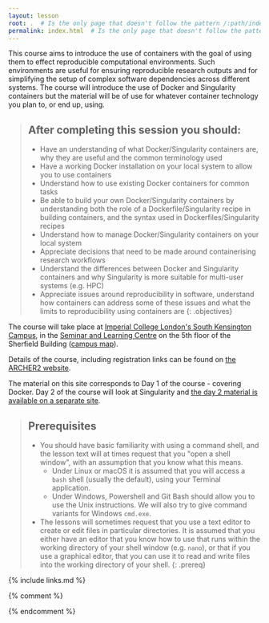 ```yaml
---
layout: lesson
root: .  # Is the only page that doesn't follow the pattern /:path/index.html
permalink: index.html  # Is the only page that doesn't follow the pattern /:path/index.html
---
```

This course aims to introduce the use of containers with the goal of using them to effect reproducible computational environments. Such environments are useful for ensuring reproducible research outputs and for simplifying the setup of complex software dependencies across different systems. The course will introduce the use of Docker and Singularity containers but the material will be of use for whatever container technology you plan to, or end up, using.

> ## After completing this session you should:
> - Have an understanding of what Docker/Singularity containers are, why they are useful and the common terminology used
> - Have a working Docker installation on your local system to allow you to use containers
> - Understand how to use existing Docker containers for common tasks
> - Be able to build your own Docker/Singularity containers by understanding both the role of a Dockerfile/Singularity recipe in building containers, and the syntax used in Dockerfiles/Singularity recipes
> - Understand how to manage Docker/Singularity containers on your local system
> - Appreciate decisions that need to be made around containerising research workflows
> - Understand the differences between Docker and Singularity containers and why Singularity is more suitable for multi-user systems (e.g. HPC)
> - Appreciate issues around reproducibility in software, understand how containers can address some of these issues and what the limits to reproducibility using containers are
{: .objectives}

The course will take place at [Imperial College London's South Kensington Campus](https://www.imperial.ac.uk/visit/campuses/south-kensington/), in the [Seminar and Learning Centre](https://www.imperial.ac.uk/events-and-hospitality/venues/sherfield-building/seminar-and-learning-centre/) on the 5th floor of the Sherfield Building ([campus map](https://www.imperial.ac.uk/media/imperial-college/visit/public/SouthKensingtonCampus.pdf)).

Details of the course, including registration links can be found on [the ARCHER2 website](https://www.archer2.ac.uk/training/courses/220726-containers/).

The material on this site corresponds to Day 1 of the course - covering Docker. Day 2 of the course will look at Singularity and 
[the day 2 material is available on a separate site](https://imperialcollegelondon.github.io/2022-07-27-containers-singularity-Imperial/).

> ## Prerequisites
>
> - You should have basic familiarity with using a command shell, and the lesson text will at times request that you "open a shell window", with an assumption that you know what this means.
>   - Under Linux or macOS it is assumed that you will access a `bash` shell (usually the default), using your Terminal application.
>   - Under Windows, Powershell and Git Bash should allow you to use the Unix instructions. We will also try to give command variants for Windows `cmd.exe`.
> - The lessons will sometimes request that you use a text editor to create or edit files in particular directories. It is assumed that you either have an editor that you know how to use that runs within the working directory of your shell window (e.g. `nano`), or that if you use a graphical editor, that you can use it to read and write files into the working directory of your shell.
{: .prereq}


{% include links.md %}

{% comment %}

<!--  LocalWords:  prereq links.md endcomment
 -->
{% endcomment %}
